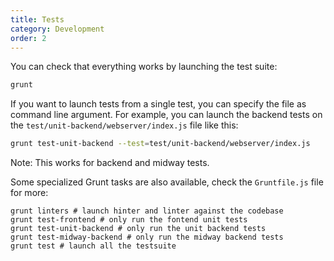 ```yaml
---
title: Tests
category: Development
order: 2
---
```


You can check that everything works by launching the test suite:

``` sh
grunt
```

If you want to launch tests from a single test, you can specify the file as command line argument.
For example, you can launch the backend tests on the `test/unit-backend/webserver/index.js` file like this:

``` sh
grunt test-unit-backend --test=test/unit-backend/webserver/index.js
```

Note: This works for backend and midway tests.

Some specialized Grunt tasks are also available, check the `Gruntfile.js` file for more:

```
grunt linters # launch hinter and linter against the codebase
grunt test-frontend # only run the fontend unit tests
grunt test-unit-backend # only run the unit backend tests
grunt test-midway-backend # only run the midway backend tests
grunt test # launch all the testsuite
```